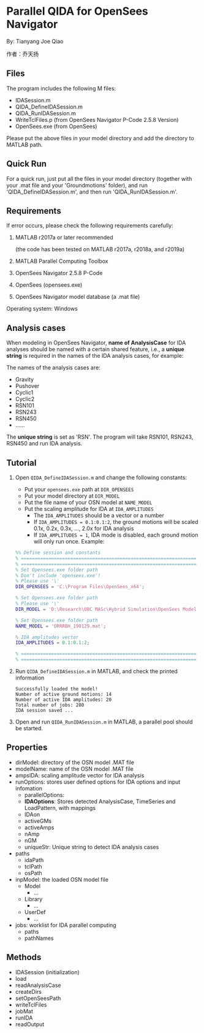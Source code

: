 # Parallel QIDA for OpenSees Navigator

By: Tianyang Joe Qiao 

作者：乔天扬


## Files

The program includes the following M files:

- IDASession.m
- QIDA_DefineIDASession.m
- QIDA_RunIDASession.m
- WriteTclFiles.p   (from OpenSees Navigator P-Code 2.5.8 Version)
- OpenSees.exe      (from OpenSees)


Please put the above files in your model directory and add the directory to MATLAB path.



## Quick Run

For a quick run, just put all the files in your model directory (together with your .mat file and your 'Groundmotions' folder), and run 'QIDA_DefineIDASession.m', and then run 'QIDA_RunIDASession.m'.



## Requirements

If error occurs, please check the following requirements carefully:

1. MATLAB r2017a or later recommended

   (the code has been tested on MATLAB r2017a, r2018a, and r2019a)

2. MATLAB Parallel Computing Toolbox

3. OpenSees Navigator 2.5.8 P-Code

4. OpenSees (opensees.exe)

5. OpenSees Navigator model database (a .mat file)

Operating system: Windows



## Analysis cases

When modeling in OpenSees Navigator, **name of AnalysisCase** for IDA analyses should be named with a certain shared feature, i.e., a **unique string** is required in the names of the IDA analysis cases, for example:

The names of the analysis cases are:

- Gravity
- Pushover
- Cyclic1
- Cyclic2
- RSN101
- RSN243
- RSN450
- ......

The **unique string** is set as 'RSN'. The program will take RSN101, RSN243, RSN450 and run IDA analysis.



## Tutorial

1. Open `QIDA_DefineIDASession.m` and change the following constants:

   - Put your `opensees.exe` path at `DIR_OPENSEES`
   - Put your model directory at `DIR_MODEL`
   - Put the file name of your OSN model at `NAME_MODEL`
   - Put the scaling amplitude for IDA at `IDA_AMPLITUDES`
     - The `IDA_AMPLITUDES` should be a vector or a number
     - If `IDA_AMPLITUDES = 0.1:0.1:2`, the ground motions will be scaled 0.1x, 0.2x, 0.3x, ..., 2.0x for IDA analysis
     - If `IDA_AMPLITUDES = 1`, IDA mode is disabled, each ground motion will only run once.
     Example:

   ```matlab
   %% Define session and constants
   % ================================================================
   % ================================================================
   % Set Opensees.exe folder path
   % Don't include 'opensees.exe'!
   % Please use '\'
   DIR_OPENSEES = 'C:\Program Files\OpenSees_x64';
   
   % Set Opensees.exe folder path
   % Please use '\'
   DIR_MODEL = 'D:\Research\UBC MASc\Hybrid Simulation\OpenSees Model 190129';
   
   % Set Opensees.exe folder path
   NAME_MODEL = 'ORRRBH_190129.mat';
   
   % IDA amplitudes vector
   IDA_AMPLITUDES = 0.1:0.1:2;
   
   % ================================================================
   % ================================================================
   ```

   

2. Run `QIDA_DefineIDASession.m` in MATLAB, and check the printed information

   ```
   Successfully loaded the model! 
   Number of active ground motions: 14 
   Number of active IDA amplitudes: 20 
   Total number of jobs: 280 
   IDA session saved ... 
   ```

3. Open and run `QIDA_RunIDASession.m` in MATLAB, a parallel pool should be started.

   

## Properties

- dirModel:  directory of the OSN model .MAT file
- modelName:  name of the OSN model .MAT file
- ampsIDA: scaling amplitude vector for IDA analysis
- runOptions:  stores user defined options for IDA options and input infomation
  - parallelOptions: 
  - **IDAOptions**:  Stores detected AnalysisCase, TimeSeries and LoadPattern, with mappings
  - IDAon
  - activeGMs
  - activeAmps
  - nAmp
  - nGM
  - uniqueStr:   Unique string to detect IDA analysis cases
- paths
  - idaPath
  - tclPath
  - osPath
- inpModel:   the loaded OSN model file
  - Model
    - ...
  - Library
    - ...
  - UserDef
    - ...
- jobs:   worklist for IDA parallel computing
  - paths
  - pathNames



## Methods

- IDASession (initialization)
- load
- readAnalysisCase
- createDirs
- setOpenSeesPath
- writeTclFiles
- jobMat
- runIDA
- readOutput
